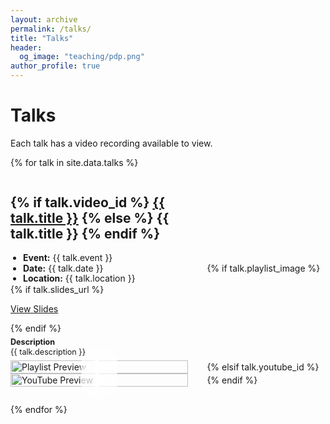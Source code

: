 ```yaml
---
layout: archive
permalink: /talks/
title: "Talks"
header:
  og_image: "teaching/pdp.png"
author_profile: true
---
```


# Talks

Each talk has a video recording available to view.

{% for talk in site.data.talks %}
<div class="talks-entry" style="margin-bottom: 2em;">
  <div class="talks-content">
    <h2>
      {% if talk.video_id %}
      <a href="{{ talk.video_id }}" target="_blank">{{ talk.title }}</a>
      {% else %}
      {{ talk.title }}
      {% endif %}
    </h2>
    <ul style="line-height: 1.2; padding-left: 20px; margin: 0;">
      <li><strong>Event:</strong> {{ talk.event }}</li>
      <li><strong>Date:</strong> {{ talk.date }}</li>
      <li><strong>Location:</strong> {{ talk.location }}</li>
    </ul>
    {% if talk.slides_url %}
    <p><a href="{{ talk.slides_url }}">View Slides</a></p>
    {% endif %}
    <p style="margin: 0.5em 0; line-height: 1.2; font-size: 0.9em;">
      <strong>Description</strong><br>{{ talk.description }}
    </p>
  </div>
  
  {% if talk.playlist_image %}
  <div class="talks-video">
    <a href="{{ talk.video_id }}" title="Watch Video" target="_blank">
      <img src="{{ talk.playlist_image }}" alt="Playlist Preview" style="width: 100%; height: auto; display: block; margin: 0 auto;">
      <div class="play-button-overlay">
        <!-- SVG play button code with mask cutout -->
        <svg width="64" height="64" viewBox="0 0 68 68" xmlns="http://www.w3.org/2000/svg">
          <mask id="mask{{ forloop.index }}" x="0" y="0" width="68" height="68" maskUnits="userSpaceOnUse">
            <rect x="0" y="0" width="68" height="68" fill="#ffffff"/>
            <polygon points="27,20 27,48 49,34" fill="#000000"/>
          </mask>
          <circle cx="34" cy="34" r="32" fill="rgba(255, 255, 255, 0.7)" mask="url(#mask{{ forloop.index }})"/>
          <polygon points="27,20 27,48 49,34" fill="#ffffff" mask="url(#mask{{ forloop.index }})"/>
        </svg>
      </div>
    </a>
  </div>
  {% elsif talk.youtube_id %}
  <div class="talks-video">
    <a href="http://www.youtube.com/watch?v={{ talk.youtube_id }}" title="Watch on YouTube" target="_blank">
      <img src="http://img.youtube.com/vi/{{ talk.youtube_id }}/0.jpg" alt="YouTube Preview" style="width: 100%; height: auto; display: block; margin: 0 auto;">
      <div class="play-button-overlay">
        <!-- SVG play button code with mask cutout -->
        <svg width="64" height="64" viewBox="0 0 68 68" xmlns="http://www.w3.org/2000/svg">
          <mask id="mask{{ forloop.index }}" x="0" y="0" width="68" height="68" maskUnits="userSpaceOnUse">
            <rect x="0" y="0" width="68" height="68" fill="#ffffff"/>
            <polygon points="27,20 27,48 49,34" fill="#000000"/>
          </mask>
          <circle cx="34" cy="34" r="32" fill="rgba(255, 255, 255, 0.7)" mask="url(#mask{{ forloop.index }})"/>
          <polygon points="27,20 27,48 49,34" fill="#ffffff" mask="url(#mask{{ forloop.index }})"/>
        </svg>
      </div>
    </a>
  </div>
  {% endif %}
</div>
{% endfor %}

<style>
.talks-entry {
  display: grid;
  grid-template-columns: 3fr 2fr; /* Adjusted for proper alignment */
  column-gap: 30px; /* Increased gap for more space between description and video */
  align-items: center; /* Center the items vertically */
  margin-bottom: 2em;
}

.talks-content {
  padding-right: 1em; /* Added padding between text and video */
}

.talks-video {
  position: relative;
}

.talks-video a {
  display: block;
  position: relative;
}

.play-button-overlay {
  position: absolute;
  top: 50%;
  left: 50%;
  transform: translate(-50%, -50%);
  border-radius: 50%;
  display: flex;
  align-items: center;
  justify-content: center;
  cursor: pointer;
}

@media (max-width: 767px) {
  .talks-entry {
    grid-template-columns: 1fr; /* Single column on small screens */
    align-items: flex-start; /* Align items to the start on small screens */
  }

  .talks-video {
    order: 2;
    width: 80%; /* Video preview width is 80% of the text column width */
    margin-left: auto;
    margin-right: auto;
    margin-top: 1em; /* Space between text and video on small screens */
  }

  .talks-video a {
    width: 100%; /* Full width of the video container */
  }
}
</style>
